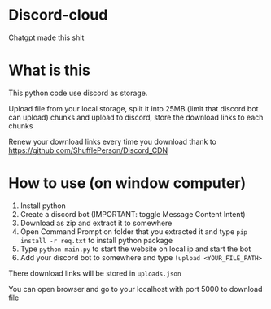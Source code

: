 # Discord-cloud
Chatgpt made this shit

# What is this
This python code use discord as storage.

Upload file from your local storage, split it into 25MB (limit that discord bot can upload) chunks and upload to discord, store the download links to each chunks

Renew your download links every time you download thank to https://github.com/ShufflePerson/Discord_CDN

# How to use (on window computer)
1. Install python
2. Create a discord bot (IMPORTANT: toggle Message Content Intent)
3. Download as zip and extract it to somewhere
4. Open Command Prompt on folder that you extracted it and type ``pip install -r req.txt`` to install python package
5. Type ``python main.py`` to start the website on local ip and start the bot
6. Add your discord bot to somewhere and type ``!upload <YOUR_FILE_PATH>``
   
There download links will be stored in ``uploads.json``

You can open browser and go to your localhost with port 5000 to download file
